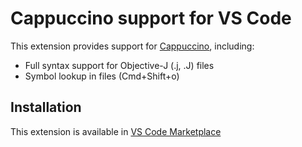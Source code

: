 # Cappuccino support for VS Code
 
This extension provides support for [Cappuccino](http://www.cappuccino-project.org/), including:

* Full syntax support for Objective-J (.j, .J) files
* Symbol lookup in files (Cmd+Shift+o)

## Installation

This extension is available in [VS Code Marketplace](#)
